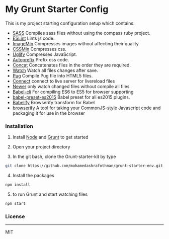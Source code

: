 # My Grunt Starter Config

This is my project starting configuration setup which contains: 

  - [SASS](https://github.com/sindresorhus/grunt-sass) Compiles sass files without using the compass ruby project.
  - [ESLint](https://github.com/sindresorhus/grunt-eslint) Lints js code.
  - [ImageMin](https://github.com/gruntjs/grunt-contrib-imagemin) Compresses images without affecting their quality.
  - [CSSMin](https://github.com/gruntjs/grunt-contrib-cssmin) Compresses css.
  - [Uglify](https://github.com/gruntjs/grunt-contrib-uglify) Compresses JavaScript.
  - [Autoprefix](https://github.com/less/less-plugin-autoprefix) Prefix css code.
  - [Concat](https://github.com/gruntjs/grunt-contrib-concat) Concatenates files in the order they are required.
  - [Watch](https://github.com/gruntjs/grunt-contrib-watch) Watch all files changes after save.
  - [Pug](https://github.com/gruntjs/grunt-contrib-pug) Compile Pug file into HTML5 files.
  - [Connect](https://github.com/gruntjs/grunt-contrib-connect) connect to live server for livereload files
  - [Newer](https://github.com/tschaub/grunt-newer) only watch changed files without compile all files
  - [Babel-cli](https://www.npmjs.com/package/babel-cli) For compiling ES6 to ES5 for browser supporting
  - [babel-preset-es2015](https://github.com/babel/babel/tree/master/packages/babel-preset-es2015) Babel preset for all es2015 plugins. 
  - [Babelify](https://github.com/babel/babelify) Browserify transform for Babel 
  - [browserify](https://github.com/jmreidy/grunt-browserify) A tool for taking your CommonJS-style Javascript code and packaging it for use in the browser


### Installation

1. Install [Node](https://nodejs.org/) and  [Grunt](http://gruntjs.com/getting-started) to get started

2. Open your project directory

3. In the git bash, clone the Grunt-starter-kit by type
```sh
git clone https://github.com/mohamedashrafothman/grunt-starter-env.git YOUR_FOLDER_NAME
```

4. Install the packages
```sh
npm install
```

5. to run Grunt and start watching files
```sh
npm start
```

### License
----

MIT
